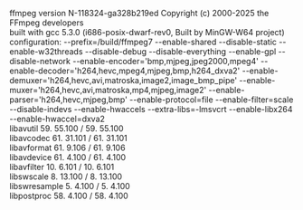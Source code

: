 ffmpeg version N-118324-ga328b219ed Copyright (c) 2000-2025 the FFmpeg developers <br>
built with gcc 5.3.0 (i686-posix-dwarf-rev0, Built by MinGW-W64 project)<br>
configuration: --prefix=/build/ffmpeg7 --enable-shared --disable-static --enable-w32threads --disable-debug --disable-everything --enable-gpl --disable-network --enable-encoder='bmp,mjpeg,jpeg2000,mpeg4' --enable-decoder='h264,hevc,mpeg4,mjpeg,bmp,h264_dxva2' --enable-demuxer='h264,hevc,avi,matroska,image2,image_bmp_pipe' --enable-muxer='h264,hevc,avi,matroska,mp4,mjpeg,image2' --enable-parser='h264,hevc,mjpeg,bmp' --enable-protocol=file --enable-filter=scale --disable-indevs --enable-hwaccels --extra-libs=-lmsvcrt --enable-libx264 --enable-hwaccel=dxva2 <br>
libavutil      59. 55.100 / 59. 55.100 <br>
libavcodec     61. 31.101 / 61. 31.101 <br>
libavformat    61.  9.106 / 61.  9.106 <br>
libavdevice    61.  4.100 / 61.  4.100 <br>
libavfilter    10.  6.101 / 10.  6.101 <br>
libswscale      8. 13.100 /  8. 13.100 <br>
libswresample   5.  4.100 /  5.  4.100 <br>
libpostproc    58.  4.100 / 58.  4.100 <br>
